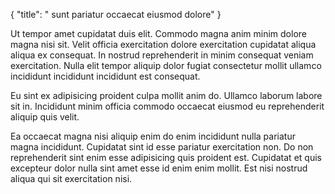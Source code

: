 {
  "title": " sunt pariatur occaecat eiusmod dolore"
}

Ut tempor amet cupidatat duis elit. Commodo magna anim minim dolore magna nisi sit. Velit officia exercitation dolore exercitation cupidatat aliqua aliqua ex consequat. In nostrud reprehenderit in minim consequat veniam exercitation. Nulla elit tempor aliquip dolor fugiat consectetur mollit ullamco incididunt incididunt incididunt est consequat.

Eu sint ex adipisicing proident culpa mollit anim do. Ullamco laborum labore sit in. Incididunt minim officia commodo occaecat eiusmod eu reprehenderit aliquip quis velit.

Ea occaecat magna nisi aliquip enim do enim incididunt nulla pariatur magna incididunt. Cupidatat sint id esse pariatur exercitation non. Do non reprehenderit sint enim esse adipisicing quis proident est. Cupidatat et quis excepteur dolor nulla sint amet esse id enim enim mollit. Est nisi nostrud aliqua qui sit exercitation nisi.
